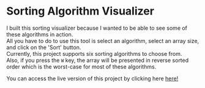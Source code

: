 # Sorting Algorithm Visualizer

I built this sorting visualizer because I wanted to be able to see some of these algorithms in action.\
All you have to do to use this tool is select an algorithm, select an array size, and click on the 'Sort' button.\
Currently, this project supports six sorting algorithms to choose from.\
Also, if you press the `W` key, the array will be presented in reverse sorted order which is the worst-case for most of these algorithms.

You can access the live version of this project by clicking here [here!](https://rai96.github.io/sorting-visualizer/)
